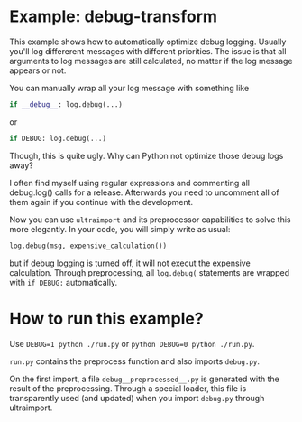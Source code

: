 # Example: debug-transform

This example shows how to automatically optimize debug logging. Usually you'll log differerent messages with different priorities. The issue is that all arguments to log messages are still calculated, no matter if the log message appears or not.

You can manually wrap all your log message with something like

```python
if __debug__: log.debug(...)
```

or

```python
if DEBUG: log.debug(...)
```

Though, this is quite ugly. Why can Python not optimize those debug logs away?

I often find myself using regular expressions and commenting all debug.log() calls for a release. Afterwards you need to uncomment all of them again if you continue with the development.

Now you can use `ultraimport` and its preprocessor capabilities to solve this more elegantly. In your code, you will simply write as usual:

```python
log.debug(msg, expensive_calculation())
```

but if debug logging is turned off, it will not execut the expensive calculation. Through preprocessing, all `log.debug(` statements are wrapped with `if DEBUG:` automatically.

# How to run this example?

Use `DEBUG=1 python ./run.py` or `python DEBUG=0 python ./run.py`.

`run.py` contains the preprocess function and also imports `debug.py`.

On the first import, a file `debug__preprocessed__.py` is generated with the result of the preprocessing. Through a special loader, this file is transparently used (and updated) when you import `debug.py` through ultraimport.
